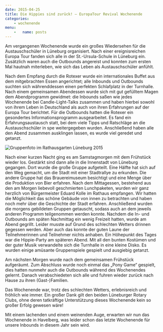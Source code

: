 ```yaml
---
date: 2015-04-25
title: Die Hippies sind zurück! – EuropaTour Revival Wochenende
categories:
    - wochenende
menu:
    -   name: posts
---
```


Am vergangenen Wochenende wurde ein großes Wiedersehen für die Austauschschüler
in Lüneburg organisiert. Nach einer ereignisreichen Europa Tour fanden sich alle
in der St.-Ursula-Schule in Lüneburg ein. Zusätzlich waren auch die Outbounds
angereist und konnten zum ersten Mal hautnah miterleben, wie sich das Leben als
Austauschschüler anfühlt.

Nach dem Empfang durch die Rotexer wurde ein internationales Buffet aus dem
mitgebrachten Essen angerichtet; alle Inbounds und Outbounds suchten sich
währenddessen einen perfekten Schlafplatz in der Turnhalle. Nach einem
gemeinsamen Abendessen wurde sich mit gut gefülltem Magen dem Abendprogramm
gewidmet: die Inbounds saßen wie jedes Wochenende bei Candle-Light-Talks
zusammen und haben hierbei sowohl von ihrem Leben in Deutschland als auch von
ihren Erfahrungen auf der Europa Tour berichtet. Für die Outbounds hatten die
Rotexer ein gesondertes Informationsprogramm ausgearbeitet. Es fand ein
Erfahrungsaustausch statt, bei dem viele Tipps und Ratschläge an die
Austauschschüler in spe weitergegeben wurden. Anschließend haben alle den Abend
zusammen ausklingen lassen, es wurde viel geredet und getanzt.

![Gruppenfoto im Rathausgarten Lüneburg 2015](/images/2015-lueneburg.jpg)

Nach einer kurzen Nacht ging es am Samstagmorgen mit dem Frühstück wieder los.
Gestärkt sind dann alle in die Innenstadt von Lüneburg gegangen. Dort wurde die
große Gruppe aufgeteilt. Eine Hälfte hat sich auf den Weg gemacht, um die Stadt
mit einer Stadtrallye zu erkunden. Die andere Gruppe hat das Brauereimuseum
besichtigt und eine Menge über die Produktion von Bier erfahren. Nach dem
Mittagessen, bestehend aus den am Morgen liebevoll geschmierten Lunchpaketen,
wurden wir ganz herzlich von Bürgermeister Eduard Kolle im Rathaus empfangen.
Wir hatten die Möglichkeit das schöne Gebäude von innen zu betrachten und haben
noch mehr über die Geschichte der Stadt erfahren. Anschließend wurden die
morgens gebildeten Gruppen getauscht, sodass auch an dem jeweils anderen
Programm teilgenommen werden konnte. Nachdem die In- und Outbounds am späten
Nachmittag ein wenig Freizeit hatten, wurde am Abend gegrillt. Leider musste auf
Grund des schlechten Wetters drinnen gegessen werden. Aber auch das konnte der
guten Laune der Teilnehmerinnen und Teilnehmer nichts anhaben. Ein Höhepunkt des
Tages war die Hippie-Party am späteren Abend. Mit all den bunten Kostümen und
der guter Musik verwandelte sich die Turnhalle in eine kleine Disko. Es wurden
einige amüsante Gruppenspiele gespielt und ausgiebig getanzt.

Am nächsten Morgen wurde nach dem gemeinsamen Frühstück aufgeräumt. Zum
Abschluss wurde noch einmal das „Pony Game“ gespielt, dies hatten nunmehr auch
die Outbounds während des Wochenendes gelernt. Danach verabschiedeten sich alle
und fuhren wieder zurück nach Hause zu ihren (Gast-)Familien.

Das Wochenende war, trotz des schlechten Wetters, erlebnisreich und fröhlich wie
immer. Ein großer Dank gilt den beiden Lüneburger Rotary Clubs, ohne deren
tatkräftige Unterstützung dieses Wochenende kein so großer Erfolg gewesen wäre! 

Mit einem lachenden und einem weinenden Auge, erwarten wir nun das Wochenende in
Havelberg, was leider schon das letzte Wochenende für unsere Inbounds in diesem
Jahr sein wird.
